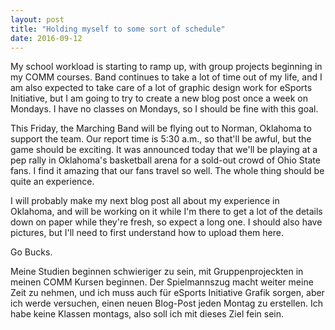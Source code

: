 ```yaml
---
layout: post
title: "Holding myself to some sort of schedule"
date: 2016-09-12
---
```


My school workload is starting to ramp up, with group projects beginning in my COMM courses. Band continues to take a lot of time out of my life, and I am also expected to take care of a lot of graphic design work for eSports Initiative, but I am going to try to create a new blog post once a week on Mondays. I have no classes on Mondays, so I should be fine with this goal.

This Friday, the Marching Band will be flying out to Norman, Oklahoma to support the team. Our report time is 5:30 a.m., so that'll be awful, but the game should be exciting. It was announced today that we'll be playing at a pep rally in Oklahoma's basketball arena for a sold-out crowd of Ohio State fans. I find it amazing that our fans travel so well. The whole thing should be quite an experience.

I will probably make my next blog post all about my experience in Oklahoma, and will be working on it while I'm there to get a lot of the details down on paper while they're fresh, so expect a long one. I should also have pictures, but I'll need to first understand how to upload them here.

Go Bucks.

Meine Studien beginnen schwieriger zu sein, mit Gruppenprojeckten in meinen COMM Kursen beginnen. Der Spielmannszug macht weiter meine Zeit zu nehmen, und ich muss auch für eSports Initiative Grafik sorgen, aber ich werde versuchen, einen neuen Blog-Post jeden Montag zu erstellen. Ich habe keine Klassen montags, also soll ich mit dieses Ziel fein sein.
